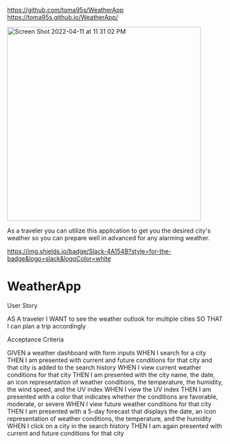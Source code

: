 https://github.com/toma95s/WeatherApp <br>
https://toma95s.github.io/WeatherApp/ <br>

<img width="451" alt="Screen Shot 2022-04-11 at 11 31 02 PM" src="https://user-images.githubusercontent.com/101033224/162895615-eaafe27b-e50a-4065-b5c7-47f01ca83169.png">

As a traveler you can utilize this application to get you the desired city's weather so you can prepare well in advanced for any alarming weather.

https://img.shields.io/badge/Slack-4A154B?style=for-the-badge&logo=slack&logoColor=white


# WeatherApp

User Story

AS A traveler
I WANT to see the weather outlook for multiple cities
SO THAT I can plan a trip accordingly



Acceptance Criteria

GIVEN a weather dashboard with form inputs
WHEN I search for a city
THEN I am presented with current and future conditions for that city and that city is added to the search history
WHEN I view current weather conditions for that city
THEN I am presented with the city name, the date, an icon representation of weather conditions, the temperature, the humidity, the wind speed, and the UV index
WHEN I view the UV index
THEN I am presented with a color that indicates whether the conditions are favorable, moderate, or severe
WHEN I view future weather conditions for that city
THEN I am presented with a 5-day forecast that displays the date, an icon representation of weather conditions, the temperature, and the humidity
WHEN I click on a city in the search history
THEN I am again presented with current and future conditions for that city

